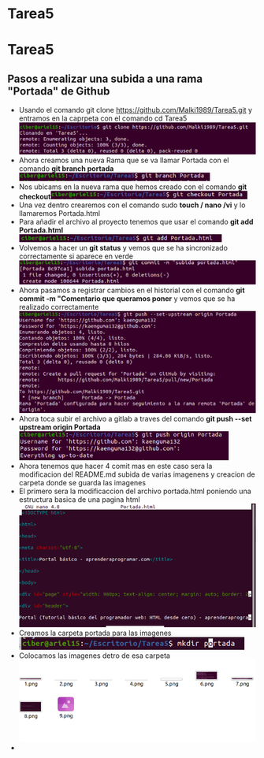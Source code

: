 # Tarea5
# Tarea5

## Pasos a realizar una subida a una rama "Portada" de Github 
- Usando el comando git clone https://github.com/Malki1989/Tarea5.git y entramos en la caprpeta con el comando cd Tarea5![GitHub Logo](img/Portada/1.png)
- Ahora creamos una nueva Rama que se va llamar Portada  con el comando **git branch portada**![GitHub Logo](img/Portada/2.png)
- Nos ubicams en la nueva rama que hemos creado con el comando **git checkout**![GitHub Logo](img/Portada/3.png)
- Una vez dentro crearemos con el comando sudo **touch / nano /vi** y lo llamaremos Portada.html 
- Para añadir el archivo al proyecto tenemos que usar el comando **git add Portada.html** ![GitHub Logo](img/Portada/4.png)
- Volvemos a hacer un **git status** y vemos que se ha sincronizado correctamente si aparece en verde![GitHub Logo](img/Portada/5.png)
- Ahora pasamos a registrar cambios en el historial con el comando **git commit -m "Comentario que queramos poner** y vemos que se ha realizado correctamente ![GitHub Logo](img/Portada/6.png)
- Ahora toca subir el archivo a gitlab a traves del comando **git push --set  upstream origin Portada** ![GitHub Logo](img/Portada/7.png)
- Ahora tenemos que hacer 4 comit mas en este caso sera la modificacion del README.md subida de varias imagenens y creacion de carpeta donde se guarda las imagenes 
- El primero sera la modificaccion del archivo portada.html poniendo una estructura basica de  una pagina  html ![GitHub Logo](img/Portada/8.png)
- Creamos la carpeta portada para las imagenes ![GitHub Logo](img/Portada/9.png)
- Colocamos las imagenes detro de esa carpeta ![GitHub Logo](img/Portada/10.png)
-

